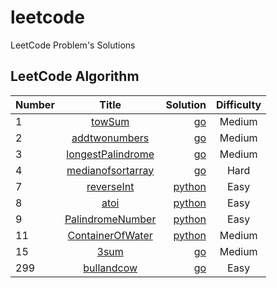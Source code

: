 # leetcode
LeetCode Problem's Solutions
## LeetCode Algorithm

| Number        | Title         | Solution  | Difficulty |
| ------------- |:-------------:| ---------:| :---------:|
| 1             | [towSum](https://leetcode.com/problems/two-sum/)| [go](https://github.com/lintanghui/leetcode/blob/master/algorithms/golang/twosum/twosum.go)|  Medium |
| 2             | [addtwonumbers](https://leetcode.com/problems/add-two-numbers/)| [go](https://github.com/lintanghui/leetcode/blob/master/algorithms/golang/addtwonumber/addtwonumber.go)| Medium |    
| 3             |[longestPalindrome](https://leetcode.com/problems/longest-substring-without-repeating-characters/)|[go](https://github.com/lintanghui/leetcode/blob/master/algorithms/golang/lenthofsubstring/longestchar.go)|Medium|
| 4             |[medianofsortarray](https://leetcode.com/problems/median-of-two-sorted-arrays/)|[go](https://github.com/lintanghui/leetcode/blob/master/algorithms/golang/median/madian.go)|Hard|
| 7             |[reverseInt](https://leetcode.com/problems/reverse-integer/)|[python](https://github.com/lintanghui/leetcode/blob/master/algorithms/python/reverse/reverse.py)|Easy|
| 8             |[atoi](https://leetcode.com/problems/string-to-integer-atoi/)|[python](https://github.com/lintanghui/leetcode/blob/master/algorithms/python/Atoi/atoi.py)|Easy|
| 9             |[PalindromeNumber](https://leetcode.com/problems/palindrome-number/)|[python](https://github.com/lintanghui/leetcode/blob/master/algorithms/python/palindrome/palindrome.py)|Easy|
| 11            |[ContainerOfWater](https://leetcode.com/problems/container-with-most-water/)|[python](https://github.com/lintanghui/leetcode/blob/master/algorithms/python/container/maxarea.py)|Medium|
| 15            |[3sum](https://leetcode.com/problems/3sum/)|[go](https://github.com/lintanghui/leetcode/blob/master/algorithms/golang/threesum/threesum.go)| Medium|
|299            |[bullandcow](https://leetcode.com/problems/bulls-and-cows/)|[go](https://github.com/lintanghui/leetcode/blob/master/algorithms/golang/bullAndCow/getHint.go)|Easy|
